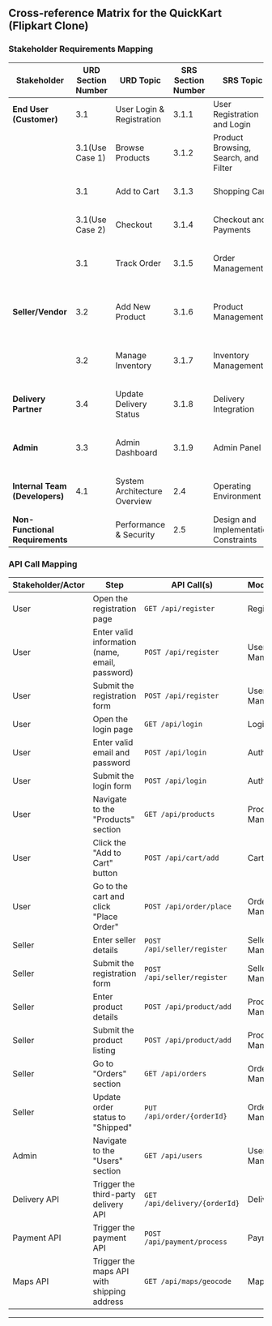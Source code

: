 ## **Cross-reference Matrix** for the **QuickKart (Flipkart Clone)**

### Stakeholder Requirements Mapping

| **Stakeholder**             | **URD Section Number** | **URD Topic**             | **SRS Section Number** | **SRS Topic**               | **Design Section Number** | **Design Topic**                 | **Test Section Number** | **Test Topics**                        |
|-----------------------------|------------------------|---------------------------|------------------------|-----------------------------|----------------------------|-----------------------------------|------------------------|---------------------------------------|
| **End User (Customer)**      | 3.1                    | User Login & Registration  | 3.1.1                  | User Registration and Login  | 4.2.2                      | Authentication Service             | TC-REG-001              | Validate user registration functionality. |
|                             | 3.1(Use Case 1)         | Browse Products            | 3.1.2                  | Product Browsing, Search, and Filter | 4.2.3                      | Product Catalog Service            | TC-PRODUCTS-003         | Validate product listing display.     |
|                             | 3.1                    | Add to Cart                | 3.1.3                  | Shopping Cart                | 4.1.1                      | Shopping Cart and Wishlist          | TC-CART-004             | Validate add/remove from cart.        |
|                             | 3.1(Use Case 2)         | Checkout                   | 3.1.4                  | Checkout and Payments        | 4.2.5                      | Payment Service                    | TC-ORDER-005            | Validate checkout flow.              |
|                             | 3.1                    | Track Order                | 3.1.5                  | Order Management             | 4.2.4                      | Order Management Service           | TC-TRACK-005            | Validate order tracking functionality. |
| **Seller/Vendor**            | 3.2                    | Add New Product            | 3.1.6                  | Product Management           | 4.2.3                      | Product Management                 | TC-SELLER-ADD-PRODUCT-007 | Validate product upload process.     |
|                             | 3.2                    | Manage Inventory           | 3.1.7                  | Inventory Management         | 4.2.3                      | Product Management                 | TC-SELLER-MANAGE-ORDER-008 | Validate inventory updates.          |
| **Delivery Partner**         | 3.4                    | Update Delivery Status     | 3.1.8                  | Delivery Integration         | 4.2.4                      | Order Management Service           | TC-DELIVERY-010         | Validate delivery status updates.    |
| **Admin**                    | 3.3                    | Admin Dashboard            | 3.1.9                  | Admin Panel                  | 4.2.2                      | Admin Dashboard                    | TC-ADMIN-MANAGE-USERS-009 | Validate admin dashboard functionality. |
| **Internal Team (Developers)** | 4.1                  | System Architecture Overview | 2.4                    | Operating Environment        | 4.2.1                      | API Gateway                        | TC-ARCH-010             | Validate system architecture integration. |
| **Non-Functional Requirements** |                        | Performance & Security     | 2.5                    | Design and Implementation Constraints | 7.1                        | Performance                        | TC-NFR-011             | Test system performance & security.  |

### API Call Mapping

| **Stakeholder/Actor**   | **Step**                                     | **API Call(s)**                | **Module/Service**         |
|-------------------------|----------------------------------------------|--------------------------------|----------------------------|
| User                    | Open the registration page                   | `GET /api/register`            | Registration               |
| User                    | Enter valid information (name, email, password) | `POST /api/register`           | User Management            |
| User                    | Submit the registration form                 | `POST /api/register`           | User Management            |
| User                    | Open the login page                          | `GET /api/login`               | Login                      |
| User                    | Enter valid email and password               | `POST /api/login`              | Authentication             |
| User                    | Submit the login form                        | `POST /api/login`              | Authentication             |
| User                    | Navigate to the "Products" section           | `GET /api/products`            | Product Management         |
| User                    | Click the "Add to Cart" button               | `POST /api/cart/add`           | Cart                       |
| User                    | Go to the cart and click "Place Order"       | `POST /api/order/place`        | Order Management           |
| Seller                  | Enter seller details                         | `POST /api/seller/register`    | Seller Management          |
| Seller                  | Submit the registration form                 | `POST /api/seller/register`    | Seller Management          |
| Seller                  | Enter product details                        | `POST /api/product/add`        | Product Management         |
| Seller                  | Submit the product listing                   | `POST /api/product/add`        | Product Management         |
| Seller                  | Go to "Orders" section                       | `GET /api/orders`              | Order Management           |
| Seller                  | Update order status to "Shipped"             | `PUT /api/order/{orderId}`     | Order Management           |
| Admin                   | Navigate to the "Users" section              | `GET /api/users`               | User Management            |
| Delivery API            | Trigger the third-party delivery API         | `GET /api/delivery/{orderId}`  | Delivery API               |
| Payment API             | Trigger the payment API                     | `POST /api/payment/process`    | Payment API                |
| Maps API                | Trigger the maps API with shipping address   | `GET /api/maps/geocode`        | Maps API                   |

---
